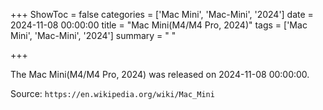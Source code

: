 +++
ShowToc = false
categories = ['Mac Mini', 'Mac-Mini', '2024']
date = 2024-11-08 00:00:00
title = "Mac Mini(M4/M4 Pro, 2024)"
tags = ['Mac Mini', 'Mac-Mini', '2024']
summary = " "

+++

The Mac Mini(M4/M4 Pro, 2024) was released on 2024-11-08 00:00:00.

Source: `https://en.wikipedia.org/wiki/Mac_Mini`


